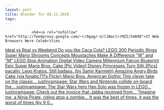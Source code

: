 ```yaml
---
layout: post
title: Blender für 08.12.2010
tags:
---
```



                <h4><a rel="nofollow" href="http://feedproxy.google.com/~r/9gag/~3/lJWaclrrMZI/54890">If Web Browsers Were Celebrities
</a><a rel="nofollow" href="http://feedproxy.google.com/~r/9gag/~3/KEIPbbwBVII/54263">Ideal vs Real vs Weekend
</a><a rel="nofollow" href="http://feedproxy.google.com/~r/9gag/~3/97h6vyDTIrc/53474">Do you like Caca Cola?
</a><a rel="nofollow" href="http://feedproxy.google.com/~r/9gag/~3/DybfDYsKnys/53823">LEGO 300
</a><a rel="nofollow" href="http://feedproxy.google.com/~r/9gag/~3/j0qp3Zyq0l8/53545">Periodic Rings
</a><a rel="nofollow" href="http://feedproxy.google.com/~r/9gag/~3/6XerULafc7s/51289">Super Mario Shrooms Concepts
</a><a rel="nofollow" href="http://feedproxy.google.com/~r/9gag/~3/0YSuG9PdhUw/47750">Moustaches Make A Difference
</a><a rel="nofollow" href="http://feedproxy.google.com/~r/9gag/~3/hJbLOU7JtxQ/47716">"W" and "M"
</a><a rel="nofollow" href="http://feedproxy.google.com/~r/9gag/~3/wB4-hdnbtOM/47991">LEGO Stop Animation Digital Video Camera
</a><a rel="nofollow" href="http://feedproxy.google.com/~r/9gag/~3/hUuWDeT7EhI/48046">Millennium Falcon Blueprint
</a><a rel="nofollow" href="http://feedproxy.google.com/~r/geeksAreSexyTechnologyNews/~3/SM9f-NNsmcA/">Epic Super Mario Bros. Cake [Pic Video]
</a><a rel="nofollow" href="http://feedproxy.google.com/~r/geeksAreSexyTechnologyNews/~3/YTK_seZ2gYA/">Disney Princesses Turn Sith [Pics]
</a><a rel="nofollow" href="http://blog.gamefreaks.co.nz/post/1535994032">pacalin: Lego Kratos. Still badass. (by Samir Karmieh)
</a><a rel="nofollow" href="http://blog.gamefreaks.co.nz/post/1536767970">Amazing Angry Birds Cake (via fonatic71?s Flickr)
</a><a rel="nofollow" href="http://blog.gamefreaks.co.nz/post/1400202396">Mario Bros. American Gothic This clever take on the classic...
</a><a rel="nofollow" href="http://blog.gamefreaks.co.nz/post/1539718242">justinrampage: Star Wars and Nintendo collide on-board the...
</a><a rel="nofollow" href="http://blog.gamefreaks.co.nz/post/1400507388">justinrampage: The Star Wars hero Han Solo was frozen in LEGO...
</a><a rel="nofollow" href="http://blog.gamefreaks.co.nz/post/1421850998">justinrampage: Check out the invoice that Jabba received from...
</a><a rel="nofollow" href="http://blog.gamefreaks.co.nz/post/1424010936">“Imagine me, a Ninja Pirate, riding atop a zombie...
</a><a rel="nofollow" href="http://blog.gamefreaks.co.nz/post/1526534369">It was the best of times, it was the worst of times (by 9 0...</a></h4>
